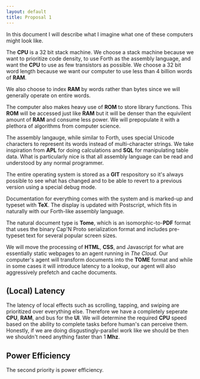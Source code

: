 ```yaml
---
layout: default
title: Proposal 1
---
```


In this document I will describe what I imagine what one of these
computers might look like.

The **CPU** is a 32 bit stack machine. We choose a stack machine
because we want to prioritize code density, to use Forth as the
assembly language, and want the **CPU** to use as few transistors as
possible. We choose a 32 bit word length because we want our computer
to use less than 4 billion words of **RAM**.

We also choose to index **RAM** by words rather than bytes since we
will generally operate on entire words.

The computer also makes heavy use of **ROM** to store library
functions. This **ROM** will be accessed just like **RAM** but
it will be denser than the equivilent amount of **RAM** and consume
less power. We will prepopulate it with a plethora of algorithms
from computer science.

The assembly langauge, while similar to Forth, uses special Unicode
characters to represent its words instead of multi-character strings.
We take inspiration from **APL** for doing calculations and **SQL**
for manipulating table data. What is particularly nice is that all
assembly language can be read and understood by any normal programmer.

The entire operating system is stored as a **GIT** respository so it's
always possible to see what has changed and to be able to revert to
a previous version using a special debug mode.

Documentation for everything comes with the system and is marked-up
and typeset with **TeX**. The display is updated with Postscript,
which fits in naturally with our Forth-like assembly language.

The natural document type is **Tome**, which is an isomorphic-to-**PDF**
format that uses the binary Cap'N Proto serialization format and
includes pre-typeset text for several popular screen sizes.

We will move the processing of **HTML**, **CSS**, and Javascript for
what are essentially static webpages to an agent running in *The
Cloud*. Our computer's agent will transform documents into the **TOME**
format and while in some cases it will introduce latency to a lookup,
our agent will also aggressively prefetch and cache documents.

## (Local) Latency

The latency of local effects such as scrolling, tapping, and swiping
are prioritized over everything else. Therefore we have a completely
seperate **CPU**, **RAM**, and bus for the **UI**. We will determine
the required **CPU** speed based on the ability to complete tasks
before human's can perceive them. Honestly, if we are doing
disgustingly-parallel work like we should be then we shouldn't need
anything faster than 1 **Mhz**.

## Power Efficiency

The second priority is power efficiency.
